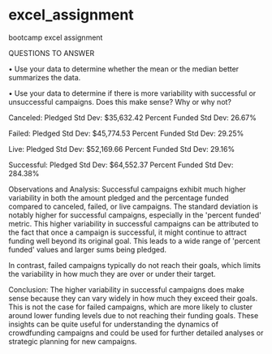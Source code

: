 # excel_assignment
bootcamp excel assignment

QUESTIONS TO ANSWER

• Use your data to determine whether the mean or the median better summarizes the data.

• Use your data to determine if there is more variability with successful or unsuccessful campaigns. Does this make sense? Why or why not?

Canceled: 
Pledged Std Dev: $35,632.42 
Percent Funded Std Dev: 26.67% 

Failed: 
Pledged Std Dev: $45,774.53 
Percent Funded Std Dev: 29.25% 

Live: 
Pledged Std Dev: $52,169.66 
Percent Funded Std Dev: 29.16% 

Successful: 
Pledged Std Dev: $64,552.37 
Percent Funded Std Dev: 284.38%

Observations and Analysis:
Successful campaigns exhibit much higher variability in both the amount pledged and the percentage funded compared to canceled, failed, or live campaigns. 
The standard deviation is notably higher for successful campaigns, especially in the 'percent funded' metric. 
This higher variability in successful campaigns can be attributed to the fact that once a campaign is successful, it might continue to attract funding well beyond its original goal. This leads to a wide range of 'percent funded' values and larger sums being pledged.

In contrast, failed campaigns typically do not reach their goals, which limits the variability in how much they are over or under their target.

Conclusion: The higher variability in successful campaigns does make sense because they can vary widely in how much they exceed their goals. This is not the case for failed campaigns, which are more likely to cluster around lower funding levels due to not reaching their funding goals. These insights can be quite useful for understanding the dynamics of crowdfunding campaigns and could be used for further detailed analyses or strategic planning for new campaigns.

